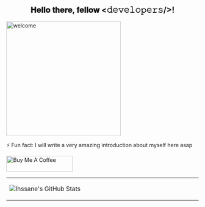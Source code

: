 <div align="center">
<h2> 𝐇𝐞𝐥𝐥𝐨 𝐭𝐡𝐞𝐫𝐞, 𝐟𝐞𝐥𝐥𝐨𝐰 <𝚍𝚎𝚟𝚎𝚕𝚘𝚙𝚎𝚛𝚜/>!
</div>
  
<img src="https://imgur.com/gallery/h0Dqua8" alt="welcome" width="300"/>

  
⚡ Fun fact:  I will write a very amazing introduction about myself here asap

<a href="https://www.buymeacoffee.com/ihssane" target="_blank"><img src="https://cdn.buymeacoffee.com/buttons/default-orange.png" alt="Buy Me A Coffee" height="41" width="174"></a>

<table width="800px">
<tr>

<td valign="top" width="40%">
  
![Ihssane's GitHub Stats](https://github-readme-stats.vercel.app/api?username=ihssanehatim&show_icons=true&hide_border=true&icon_color=586069&title_color=a0a9af)

</td>


<!--
**ihssanehatim/ihssanehatim** is a ✨ _special_ ✨ repository because its `README.md` (this file) appears on your GitHub profile.

Here are some ideas to get you started:

- 🔭 I’m currently working on ...
- 🌱 I’m currently learning ...
- 👯 I’m looking to collaborate on ...
- 🤔 I’m looking for help with ...
- 💬 Ask me about ...
- 📫 How to reach me: ...
- 😄 Pronouns: ...
- 
-->
